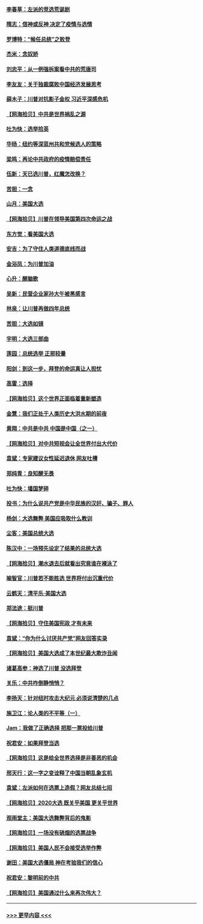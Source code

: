 #### [李春草：左派的竞选荒诞剧](../pages/nsc993/n12558380.md?t=11190902) 
#### [隋志：信神或反神 决定了疫情与选情](../pages/nsc993/n12558255.md?t=11190902) 
#### [罗博特：“候任总统”之败登](../pages/nsc993/n12558189.md?t=11190902) 
#### [杰米：念奴娇](../pages/nsc993/n12558174.md?t=11190902) 
#### [刘忠平：从一例强拆案看中共的荒唐司](../pages/nsc993/n12558036.md?t=11190902) 
#### [李友友：关于独裁腐败中国经济发展思考](../pages/nsc993/n12558004.md?t=11190902) 
#### [薛木子：川普对抗影子金权 习近平深感危机](../pages/nsc993/n12557342.md?t=11190902) 
#### [【网海拾贝】中共是世界祸乱之源](../pages/nsc993/n12555353.md?t=11190902) 
#### [吐为快：选举拾英](../pages/nsc993/n12555041.md?t=11190902) 
#### [华旸：纽约等深蓝州共和党候选人的策略](../pages/nsc993/n12554309.md?t=11190902) 
#### [梁鸣：再论中共政府的疫情赔偿责任](../pages/nsc993/n12553012.md?t=11190902) 
#### [伍新：天已选川普，红魔怎改换？](../pages/nsc993/n12552970.md?t=11190902) 
#### [苦胆：一念](../pages/nsc993/n12552957.md?t=11190902) 
#### [山月：美国大选](../pages/nsc993/n12552446.md?t=11190902) 
#### [【网海拾贝】川普在领导美国第四次命运之战](../pages/nsc993/n12551973.md?t=11190902) 
#### [东方觉：看美国大选](../pages/nsc993/n12551647.md?t=11190902) 
#### [安吉：为了守住人类道德底线而战](../pages/nsc993/n12551111.md?t=11190902) 
#### [金浴凤：为川普加油](../pages/nsc993/n12551085.md?t=11190902) 
#### [心升：醒脑歌](../pages/nsc993/n12550984.md?t=11190902) 
#### [吴新：民营企业家孙大午被黑感言](../pages/nsc993/n12550656.md?t=11190902) 
#### [林泉：让川普再做四年总统](../pages/nsc993/n12550640.md?t=11190902) 
#### [苦胆：大选如镜](../pages/nsc993/n12550630.md?t=11190902) 
#### [宇明：大选三部曲](../pages/nsc993/n12550603.md?t=11190902) 
#### [莲园：总统选举 正邪较量](../pages/nsc993/n12550594.md?t=11190902) 
#### [阳剑：到这一步，拜登的命运真让人担忧](../pages/nsc993/n12549093.md?t=11190902) 
#### [高雷：选择](../pages/nsc993/n12549087.md?t=11190902) 
#### [【网海拾贝】这个世界正面临着重新塑造](../pages/nsc993/n12548326.md?t=11190902) 
#### [金慧：我们正处于人类历史大洪水期的前夜](../pages/nsc993/n12547914.md?t=11190902) 
#### [黄翔：中共是中共 中国是中国（之一）](../pages/nsc993/n12547576.md?t=11190902) 
#### [【网海拾贝】对中共短视会让全世界付出大代价](../pages/nsc993/n12546043.md?t=11190902) 
#### [袁斌：专家建议女性延迟退休 网友吐槽](../pages/nsc993/n12545424.md?t=11190902) 
#### [郑纯青：良知醒无畏](../pages/nsc993/n12545394.md?t=11190902) 
#### [吐为快：墙国梦碎](../pages/nsc993/n12545309.md?t=11190902) 
#### [投书：为什么说共产党是中华民族的汉奸、骗子、罪人](../pages/nsc993/n12545089.md?t=11190902) 
#### [杨剑：大选舞弊 美国应吸取什么教训](../pages/nsc993/n12543937.md?t=11190902) 
#### [尘客：美国总统大选](../pages/nsc993/n12543828.md?t=11190902) 
#### [陈汉中：一场预先设定了结果的总统大选](../pages/nsc993/n12543564.md?t=11190902) 
#### [【网海拾贝】潮水退去后就看出究竟谁在裸泳了](../pages/nsc993/n12543321.md?t=11190902) 
#### [喻智官：川普若不能胜选 世界将付出沉重代价](../pages/nsc993/n12541352.md?t=11190902) 
#### [云鹤天：清平乐‧美国大选](../pages/nsc993/n12540916.md?t=11190902) 
#### [郑法途：挺川普](../pages/nsc993/n12540898.md?t=11190902) 
#### [【网海拾贝】守住美国宪政 才有未来](../pages/nsc993/n12540423.md?t=11190902) 
#### [袁斌：“你为什么讨厌共产党”网友回答实录](../pages/nsc993/n12540208.md?t=11190902) 
#### [【网海拾贝】美国大选成了本世纪最大欺诈丑闻](../pages/nsc993/n12538029.md?t=11190902) 
#### [诸葛高参：神选了川普 没选拜登](../pages/nsc993/n12537664.md?t=11190902) 
#### [关乐：中共咋倒静悄悄？](../pages/nsc993/n12537615.md?t=11190902) 
#### [李扬天：针对纽时攻击大纪元 必须说清楚的几点](../pages/nsc993/n12536001.md?t=11190902) 
#### [施卫江：论人类的不平等（一）](../pages/nsc993/n12535700.md?t=11190902) 
#### [Jam：我做了正确选择 把那一票投给川普](../pages/nsc993/n12535743.md?t=11190902) 
#### [祝君安：如果拜登当选](../pages/nsc993/n12535726.md?t=11190902) 
#### [【网海拾贝】这是给全世界选择是非善恶的机会](../pages/nsc993/n12535061.md?t=11190902) 
#### [邢天行：这一字之变诠释了中国当朝乱象玄机](../pages/nsc993/n12533446.md?t=11190902) 
#### [袁斌：左派如何在选票上造假？网友总结七招](../pages/nsc993/n12533180.md?t=11190902) 
#### [【网海拾贝】2020大选 既关乎美国 更关乎世界](../pages/nsc993/n12533161.md?t=11190902) 
#### [观雨堂主：美国大选舞弊背后的鬼影](../pages/nsc993/n12533153.md?t=11190902) 
#### [【网海拾贝】一场没有硝烟的选票战争](../pages/nsc993/n12531883.md?t=11190902) 
#### [【网海拾贝】美国人民不会接受选举作弊](../pages/nsc993/n12528850.md?t=11190902) 
#### [谢田：美国大选僵局 神在考验我们的信心](../pages/nsc993/n12527932.md?t=11190902) 
#### [祝君安：黎明前的中共](../pages/nsc993/n12524071.md?t=11190902) 
#### [【网海拾贝】美国通过什么来再次伟大？](../pages/nsc993/n12523844.md?t=11190902) 

----
#### [ >>> 更早内容 <<< ](../indexes/nsc993-earlier.md)
